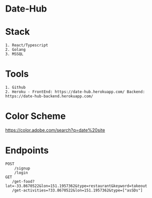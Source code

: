 # Date-Hub



# Stack

    1. React/Typescript
    2. Golang
    3. MSSQL

# Tools

    1. Github
    2. Heroku - FrontEnd: https://date-hub.herokuapp.com/ Backend: https://date-hub-backend.herokuapp.com/


# Color Scheme
 https://color.adobe.com/search?q=date%20site


# Endpoints
    POST
        /signup
        /login
    GET
       /get-food?lat=-33.8670522&lon=151.1957362&type=restaurant&keyword=takeout
       /get-activities=?33.8670522&lon=151.1957362&type=["asSDs"]
    